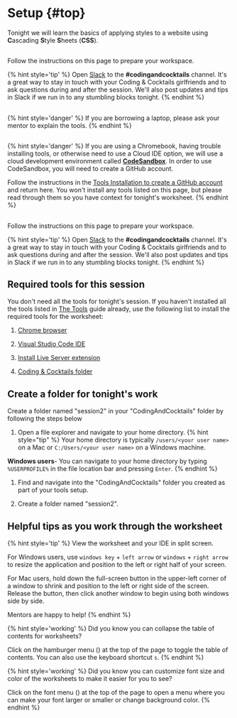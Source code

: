 # Setup {#top}
Tonight we will learn the basics of applying styles to a website using **C**ascading **S**tyle **S**heets (**CSS**). 

<!-- trick markdown to give me a little space between these two sections of text -->
## 
Follow the instructions on this page to prepare your workspace.

{% hint style='tip' %}
Open [Slack](http://kcwit.slack.com/) to the **#codingandcocktails** channel. It's a great way to stay in touch with your Coding & Cocktails girlfriends and to ask questions during and after the session. We'll also post updates and tips in Slack if we run in to any stumbling blocks tonight.
{% endhint %}

<!-- trick markdown to give me a little space between these two sections of text -->
## 
{% hint style='danger' %}
If you are borrowing a laptop, please ask your mentor to explain the tools.
{% endhint %}

<!-- trick markdown to give me a little space between these two sections of text -->
## 
{% hint style='danger' %}
If you are using a Chromebook, having trouble installing tools, or otherwise need to use a Cloud IDE option, we will use a cloud development environment called [**CodeSandbox**](https://codesandbox.io). In order to use CodeSandbox, you will need to create a GitHub account. 

Follow the instructions in the [Tools Installation to create a GitHub account](https://codingandcocktailskc.gitbooks.io/coding-cocktails-the-tools/content/tools-git/#create-a-github-account) and return here. You won't install any tools listed on this page, but please read through them so you have context for tonight's worksheet.
{% endhint %}

<!-- trick markdown to give me a little space between these two sections of text -->
## 
Follow the instructions on this page to prepare your workspace.

{% hint style='tip' %}
Open [Slack](http://kcwit.slack.com/) to the **#codingandcocktails** channel. It's a great way to stay in touch with your Coding & Cocktails girlfriends and to ask questions during and after the session. We'll also post updates and tips in Slack if we run in to any stumbling blocks tonight.
{% endhint %}


## Required tools for this session

You don't need all the tools for tonight's session. If you haven't installed all the tools listed in [The Tools](https://bit.ly/CnCTheTools) guide already, use the following list to install the required tools for the worksheet:
1. [Chrome browser](https://codingandcocktailskc.gitbooks.io/coding-cocktails-the-tools/content/tools-browser/)

1. [Visual Studio Code IDE](https://codingandcocktailskc.gitbooks.io/coding-cocktails-the-tools/content/tools-vscode/)

1. [Install Live Server extension](https://codingandcocktailskc.gitbooks.io/coding-cocktails-the-tools/content/tools-vscode/#required-extensions)

1. [Coding & Cocktails folder](https://codingandcocktailskc.gitbooks.io/coding-cocktails-the-tools/content/tips-directory-structure/)

## Create a folder for tonight's work

Create a folder named "session2" in your "CodingAndCocktails" folder by following the steps below

1. Open a file explorer and navigate to your home directory.
   {% hint style="tip" %}
Your home directory is typically `/users/<your user name>` on a Mac or `C:/Users/<your user name>` on a Windows machine.

**Windows users**- You can navigate to your home directory by typing `%USERPROFILE%` in the file location bar and pressing `Enter`. 
   {% endhint %}

1. Find and navigate into the "CodingAndCocktails" folder you created as part of your tools setup.

1. Create a folder named "session2".

## Helpful tips as you work through the worksheet
{% hint style='tip' %}
View the worksheet and your IDE in split screen. 

For Windows users, use `windows key` + `left arrow` or `windows` + `right arrow` to resize the application and position to the left or right half of your screen.

For Mac users, hold down the full-screen button in the upper-left corner of a window to shrink and position to the left or right side of the screen. Release the button, then click another window to begin using both windows side by side.

Mentors are happy to help!
{% endhint %}

{% hint style='working' %}
Did you know you can collapse the table of contents for worksheets?

Click on the hamburger menu (<i class="fa fa-bars" aria-hidden="true"></i>) at the top of the page to toggle the table of contents. You can also use the keyboard shortcut `s`.
{% endhint %}

{% hint style='working' %}
Did you know you can customize font size and color of the worksheets to make it easier for you to see?

Click on the font menu (<i class="fa fa-font" aria-hidden="true"></i>) at the top of the page to open a menu where you can make your font larger or smaller or change background color.
{% endhint %}

